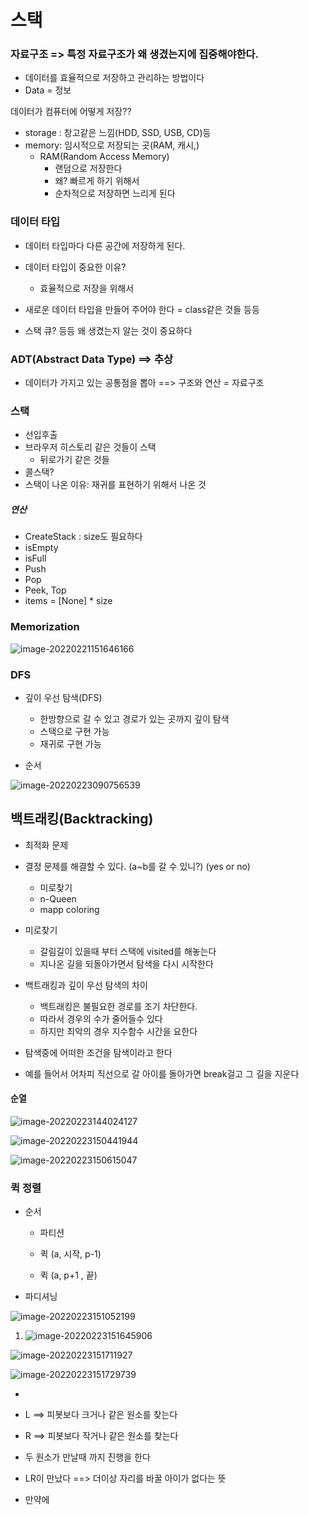 # 스택

### 자료구조 => 특정 자료구조가 왜 생겼는지에 집중해야한다.

- 데이터를 효율적으로 저장하고 관리하는 방법이다
- Data = 정보

데이터가 컴퓨터에 어떻게 저장??

- storage : 창고같은 느낌(HDD, SSD, USB, CD)등
- memory:  임시적으로 저장되는 곳(RAM, 캐시,)
  - RAM(Random Access Memory)
    - 랜덤으로 저장한다
    - 왜? 빠르게 하기 위해서
    - 순차적으로 저장하면 느리게 된다



### 데이터 타입

- 데이터 타입마다 다른 공간에 저장하게 된다.
- 데이터 타입이 중요한 이유?
  - 효율적으로 저장을 위해서

- 새로운 데이터 타입을 만들어 주어야 한다 = class같은 것들 등등

- 스택 큐? 등등 왜 생겼는지 알는 것이 중요하다



### ADT(Abstract Data Type) ==> 추상

- 데이터가 가지고 있는 공통점을 뽑아  ==> 구조와 연산 = 자료구조



### 스택

- 선입후출
- 브라우저 히스토리 같은 것들이 스택
  - 뒤로가기 같은 것들
- 콜스택?
- 스택이 나온 이유: 재귀를 표현하기 위해서 나온 것

##### 연산

- CreateStack : size도 필요하다
- isEmpty
- isFull
- Push
- Pop
- Peek, Top
- items = [None] * size

### Memorization

![image-20220221151646166](04_Stack.assets/image-20220221151646166.png)

### DFS

- 깊이 우선 탐색(DFS)
  - 한방향으로 갈 수 있고 경로가 있는 곳까지 깊이 탐색
  - 스택으로 구현 가능
  - 재귀로 구현 가능


- 순서

![image-20220223090756539](04_Stack.assets/image-20220223090756539.png)



## 백트래킹(Backtracking)

- 최적화 문제
- 결정 문제를 해결할 수 있다. (a~b를 갈 수 있니?) (yes or no)
  - 미로찾기
  - n-Queen
  - mapp coloring

- 미로찾기
  - 갈림길이 있을때 부터 스택에 visited를 해놓는다
  - 지나온 길을 되돌아가면서 탐색을 다시 시작한다



- 백트래킹과 깊이 우선 탐색의 차이
  - 백트래킹은 불필요한 경로를 조기 차단한다. 
  - 따라서 경우의 수가 줄어들수 있다
  - 하지만 최악의 경우 지수함수 시간을 요한다



- 탐색중에 어떠한 조건을 탐색이라고 한다
- 예를 들어서 어차피 직선으로 갈 아이를 돌아가면 break걸고 그 길을 지운다



#### 순열

![image-20220223144024127](04_Stack.assets/image-20220223144024127.png)



![image-20220223150441944](04_Stack.assets/image-20220223150441944.png)

![image-20220223150615047](04_Stack.assets/image-20220223150615047.png)



### 퀵 정렬

- 순서

  - 파티션

  - 퀵 (a, 시작, p-1)

  - 퀵 (a, p+1 , 끝)

- 파디셔닝

![image-20220223151052199](04_Stack.assets/image-20220223151052199.png)

1. ![image-20220223151645906](04_Stack.assets/image-20220223151645906.png)

![image-20220223151711927](04_Stack.assets/image-20220223151711927.png)



![image-20220223151729739](04_Stack.assets/image-20220223151729739.png)







- 
- L ==> 피봇보다 크거나 같은 원소를 찾는다
- R ==> 피봇보다 작거나 같은 원소를 찾는다
- 두 원소가 만날때 까지 진행을 한다
- LR이 만났다 ==> 더이상 자리를 바꿀 아이가 없다는 뜻



- 만약에 























